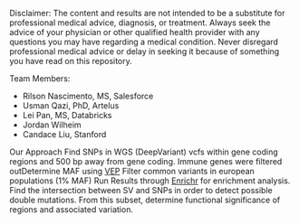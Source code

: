 Disclaimer: 
The content and results are not intended to be a substitute for professional medical advice, diagnosis, or treatment. Always seek the advice of your physician or other qualified health provider with any questions you may have regarding a medical condition. Never disregard professional medical advice or delay in seeking it because of something you have read on this repository. 

Team Members:
* Rilson Nascimento, MS, Salesforce
* Usman Qazi, PhD, Artelus
* Lei Pan, MS, Databricks
* Jordan Wilheim
* Candace Liu, Stanford

Our Approach
Find SNPs in WGS (DeepVariant) vcfs within gene coding regions and 500 bp away from gene coding.
Immune genes were filtered outDetermine MAF using [VEP](https://uswest.ensembl.org/info/docs/tools/vep/index.html)
Filter common variants in european populations (1% MAF) 
Run Results through [Enrichr](https://amp.pharm.mssm.edu/Enrichr/) for enrichment analysis. 
Find the intersection between SV and SNPs in order to detect possible double mutations. 
From this subset, determine functional significance of regions and associated variation. 


